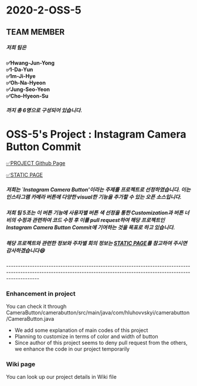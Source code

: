 # 2020-2-OSS-5


## TEAM MEMBER
##### 저희 팀은 <br>

**&#9989;Hwang-Jun-Yong<br>
&#9989;I-Da-Yun<br>
&#9989;Im-Ji-Hye<br>
&#9989;Oh-Na-Hyeon<br>
&#9989;Jung-Seo-Yeon<br>
&#9989;Cho-Hyeon-Su<br>**

##### 까지 총 6명으로 구성되어 있습니다. <br>



# OSS-5's Project : Instagram Camera Button Commit

[&#9989;PROJECT Github Page](https://github.com/hluhovskyi/CameraButton?utm_source=android-arsenal.com&utm_medium=referral&utm_campaign=6877)

[&#9989;STATIC PAGE](https://20-2-skku-oss.github.io/2020-2-OSS-5/)<br>

##### 저희는 `Instagram Camera Button'이라는 주제를 프로젝트로 선정하였습니다. 이는 인스타그램 카메라 버튼에 다양한 visual한 기능을 추가할 수 있는 오픈 소스입니다.<br>
##### 저희 팀 5조는 이 버튼 기능에 사용자별 버튼 색 선정을 통한 Customization과 버튼 너비의 수정과 관련하여 코드 수정 후 이를 pull request하여 해당 프로젝트인 Instagram Camera Button Commit에 기여하는 것을 목표로 하고 있습니다.
##### 해당 프로젝트와 관련한 정보와 주차별 회의 정보는 [STATIC PAGE](https://20-2-skku-oss.github.io/2020-2-OSS-5/)를 참고하여 주시면 감사하겠습니다:smile:<br>


--------------------------------------------------------------------------------------------------------------------------------------------------------------------------<br>

### Enhancement in project
You can check it through CameraButton/camerabutton/src/main/java/com/hluhovvskyi/camerabutton/CameraButton.java
- We add some explanation of main codes of this project
- Planning to customize in terms of color and width of button
- Since author of this project seems to deny pull request from the others, we enhance the code in our project temporarily


### Wiki page
You can look up our project details in Wiki file
